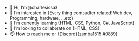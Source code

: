 - 👋 Hi, I’m @charlesissa8
- 👀 I’m interested in {Every thing compudter related! Web dev, Programming, hardware, ...etc}
- 🌱 I’m currently learning {HTML, CSS, Python, C#, JavaScript}
- 💞️ I’m looking to collaborate on {HTML, CSS}
- 📫 How to reach me on {Discord}{zumba1515 #0889}

<!---
charlesissa8/AboutME is a ✨ special ✨ repository because its `README.md` (this file) appears on your GitHub profile.
You can click the Preview link to take a look at your changes.
--->
